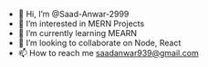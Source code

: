 - 👋 Hi, I’m @Saad-Anwar-2999
- 👀 I’m interested in MERN Projects
- 🌱 I’m currently learning MEARN
- 💞️ I’m looking to collaborate on Node, React
- 📫 How to reach me saadanwar939@gmail.com

<!---
Saad-Anwar-2999/Saad-Anwar-2999 is a ✨ special ✨ repository because its `README.md` (this file) appears on your GitHub profile.
You can click the Preview link to take a look at your changes.
--->
